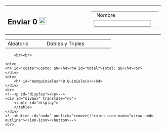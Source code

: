 <html lang="en" translate="no">
<head>
    <meta charset="UTF-8">
    <meta name="google" content="notranslate">
    <meta name="viewport" content="width=device-width, initial-scale=1.0, user-scalable=no">
    <meta name="description" content="¡Registra aquí tus quinielas! - Quiniela Liga MX">
    <meta name="keywords" content="Quiniela, Liga MX, Apostar, Pronósticos, Eurocopa, Copa America">
    <title>THE FANATIC</title>
    <link href="https://fonts.googleapis.com/css2?family=Roboto&display=swap" rel="stylesheet">
    <link rel="stylesheet" href="10/styles10.css">
    <link rel="icon" href="icon.jpg">
    <link rel="apple-touch-icon" href="icon.jpg">
    <link rel="shortcut icon" href="icon.jpg" type="image/x-icon">
    <script type="module" src="https://unpkg.com/ionicons@5.1.2/dist/ionicons/ionicons.esm.js"></script>
    <script nomodule="" src="https://unpkg.com/ionicons@5.1.2/dist/ionicons/ionicons.js"></script>
    <script src="10/main10.js"></script>
</head>

<body>
    <p id='bolsa'><br><span id='bolsatxt'></span><span id='cantidad' style="color:yellow"></span></p>
    <div class="quiniela" id="quiniela">
        <div class="aux"><h3 style="padding: 5px 7px" onclick="clean()"><ion-icon name="close-outline"></ion-icon></h3></div>
        <div class="partido">
            <span id="L1" onclick="selection(this)"></span>
            <div id="_"></div>
            <span id="E1" onclick="selection(this)"></span>
            <div id="_"></div>
            <span id="V1" onclick="selection(this)"></span>
        </div>
        <div class="partido">
            <span id="L2" onclick="selection(this)"></span>
            <div id="_"></div>
            <span id="E2" onclick="selection(this)"></span>
            <div id="_"></div>
            <span id="V2" onclick="selection(this)"></span>
        </div>
        <div class="partido">
            <span id="L3" onclick="selection(this)"></span>
            <div id="_"></div>
            <span id="E3" onclick="selection(this)"></span>
            <div id="_"></div>
            <span id="V3" onclick="selection(this)"></span>
        </div>
        <div class="partido">
            <span id="L4" onclick="selection(this)"></span>
            <div id="_"></div>
            <span id="E4" onclick="selection(this)"></span>
            <div id="_"></div>
            <span id="V4" onclick="selection(this)"></span>
        </div>
        <div class="partido">
            <span id="L5" onclick="selection(this)"></span>
            <div id="_"></div>
            <span id="E5" onclick="selection(this)"></span>
            <div id="_"></div>
            <span id="V5" onclick="selection(this)"></span>
        </div>
        <div class="partido">
            <span id="L6" onclick="selection(this)"></span>
            <div id="_"></div>
            <span id="E6" onclick="selection(this)"></span>
            <div id="_"></div>
            <span id="V6" onclick="selection(this)"></span>
        </div>
        <div class="partido">
            <span id="L7" onclick="selection(this)"></span>
            <div id="_"></div>
            <span id="E7" onclick="selection(this)"></span>
            <div id="_"></div>
            <span id="V7" onclick="selection(this)"></span>
        </div>
        <div class="partido">
            <span id="L8" onclick="selection(this)"></span>
            <div id="_"></div>
            <span id="E8" onclick="selection(this)"></span>
            <div id="_"></div>
            <span id="V8" onclick="selection(this)"></span>
        </div>
        <div class="partido">
            <span id="L9" onclick="selection(this)"></span>
            <div id="_"></div>
            <span id="E9" onclick="selection(this)"></span>
            <div id="_"></div>
            <span id="V9" onclick="selection(this)"></span>
        </div>
    <div class="partido">
            <span id="L10" onclick="selection(this)"></span>
            <div id="_"></div>
            <span id="E10" onclick="selection(this)"></span>
            <div id="_"></div>
            <span id="V10" onclick="selection(this)"></span>
        </div>
        <h1 id="text"></h1>
    </div>
    <table class="botonera">
    <tr>
        <td width="37%">
            <h2 class="botonenviar" onclick="send()"> Enviar <span>0</span>&nbsp <img src="https://logodownload.org/wp-content/uploads/2015/04/whatsapp-logo-5.png" height="23px" style="position: absolute;"></ion-icon></h2>
        </td>
        <td width="14%">
            <h2 id="botonlisto" onclick="save()"><ion-icon name="add-outline"></ion-icon></h2>
        </td>
        <td width="14%"> 
            <h2 id="botonborrar" onclick="deleteall()"><ion-icon name="trash-outline" id="trash"></ion-icon></h2>
        </td>
        <td width="35%">
            <table id="nombrebox">
                <tr style="height: 9px"><td id="nombretext"> &nbsp Nombre</td><td></td></tr>
                <tr style="height: 20px"><td><input id="nombre" type="text" placeholder="" maxlength="20" spellcheck="false"></td><td><label id="borrarnombre" onclick="clearname()"><ion-icon name="backspace"></ion-icon></label></td></tr>
            </table>
        </td>
    </tr>
    </table>
        <!--<input type="checkbox" id="checkcombinaciones" onclick="allowcombination()"><h6> <ion-icon name="apps"></ion-icon></h6>-->
        <table style="margin-top: 3px; width:100%">
            <tr>
                <td style="width: 37%">
                    <label id="random" onclick="random()">Aleatorio</ion-icon></label>
                </td>
                <td style="width: 40%">
                    <label id="checkcombinaciones" onclick="allowcombination()">
                        Dobles y Triples
                    </label>
                </td>
                <td style="width: 23%"></td>
            </tr>
        </table>
        <!--<script src="https://unpkg.com/ionicons@5.1.2/dist/ionicons.js"></script>-->

        <br><br>

    <div>
    <h4 id="costo">Costo: $0</h4><h4 id="total">Total: $0</h4><br>
    </div>
    <div>
        <h4 id="numquinielas">0 Quiniela(s)</h4>
    </div>
    <br>
    <!--<p id="display"></p>-->
    <div id="divaux" translate="no">
        <table id="display">
        </table>
    </div>
    <!--<button id="undo" onclick="remove()"><ion-icon name="arrow-undo-outline"></ion-icon></button>-->
    <br>
</body>
</html>

